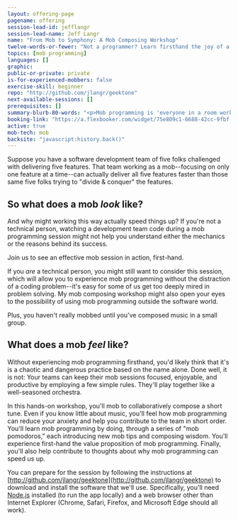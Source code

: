 ```yaml
---
layout: offering-page
pagename: offering
session-lead-id: jefflangr
session-lead-name: Jeff Langr
name: "From Mob to Symphony: A Mob Composing Workshop"
twelve-words-or-fewer: "Not a programmer? Learn firsthand the joy of a PubMob. Come compose with us."
topics: [mob programming]
languages: []
graphic: 
public-or-private: private
is-for-experienced-mobbers: false
exercise-skill: beginner
repo: "http://github.com/jlangr/geektone"
next-available-sessions: []
prerequisites: []
summary-blurb-80-words: "<p>Mob programming is 'everyone in a room working on the same thing at the same time,' per Woody Zuill. Outrageous! Yet teams find mob programming a fun way to collaboratively build and deliver high-quality software. Some teams even say they go faster.</p><p>In this session, we'll mob to collaboratively compose a short song. Even if you know little about music, you'll feel firsthand how participating in a mob can reduce your anxiety and help you contribute quickly.</p>"
booking-link: "https://a.flexbooker.com/widget/75e809c1-6688-42cc-9fbf-77b001c15991?serviceIds=39116"
active: true
mob-tech: mob
backsite: "javascript:history.back()"
---
```

Suppose you have a software development team of five folks challenged with delivering five features. That team working as a mob--focusing on only one feature at a time--can actually deliver all five features faster than those same five folks trying to "divide & conquer" the features.

## So what does a mob *look* like? 

And why might working this way actually speed things up? If you're not a technical person, watching a development team code during a mob programming session might not help you understand either the mechanics or the reasons behind its success.

Join us to see an effective mob session in action, first-hand.

If you *are* a technical person, you might still want to consider this session, which will allow you to experience mob programming without the distraction of a coding problem--it's easy for some of us get too deeply mired in problem solving. My mob composing workshop might also open your eyes to the possibility of using mob programming outside the software world.

Plus, you haven't really mobbed until you've composed music in a small group.

## What does a mob *feel* like?

Without experiencing mob programming firsthand, you'd likely think that it's is a chaotic and dangerous practice based on the name alone. Done well, it is not: Your teams can keep their mob sessions focused, enjoyable, and productive by employing a few simple rules. They'll play together like a well-seasoned orchestra.

In this hands-on workshop, you'll mob to collaboratively compose a short tune. Even if you know little about music, you'll feel how mob programming can reduce your anxiety and help you contribute to the team in short order. You'll learn mob programming by doing, through a series of "mob pomodoros," each introducing new mob tips and composing wisdom. You’ll experience first-hand the value proposition of mob programming. Finally, you'll also help contribute to thoughts about why mob programming can speed us up.

You can prepare for the session by following the instructions at [http://github.com/jlangr/geektone](http://github.com/jlangr/geektone) to download and install the software that we'll use. Specifically, you'll need [Node.js](https://nodejs.org/) installed (to run the app locally) and a web browser other than Internet Explorer (Chrome, Safari, Firefox, and Microsoft Edge should all work).
